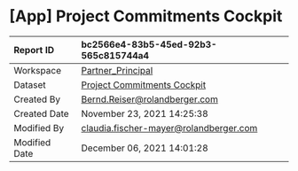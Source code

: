



# [App] Project Commitments Cockpit

|Report ID|bc2566e4-83b5-45ed-92b3-565c815744a4|
| :--- | :--- |
|Workspace|[Partner_Principal](../Workspaces/Partner_Principal.md)|
|Dataset|[Project Commitments Cockpit](../Datasets/Project-Commitments-Cockpit.md)|
|Created By|Bernd.Reiser@rolandberger.com|
|Created Date|November 23, 2021 14:25:38|
|Modified By|claudia.fischer-mayer@rolandberger.com|
|Modified Date|December 06, 2021 14:01:28|
